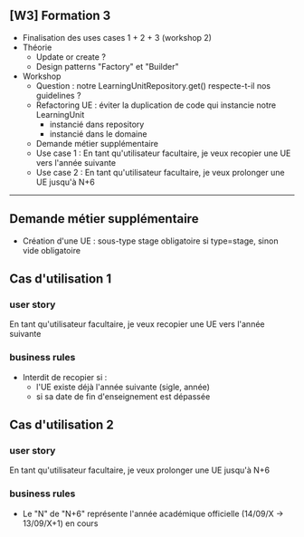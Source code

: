 ## [W3] Formation 3

- Finalisation des uses cases 1 + 2 + 3 (workshop 2)
- Théorie
    - Update or create ?
    - Design patterns "Factory" et "Builder"
- Workshop
    - Question : notre LearningUnitRepository.get() respecte-t-il nos guidelines ?
    - Refactoring UE : éviter la duplication de code qui instancie notre LearningUnit 
        - instancié dans repository
        - instancié dans le domaine
    - Demande métier supplémentaire
    - Use case 1 : En tant qu'utilisateur facultaire, je veux recopier une UE vers l'année suivante
    - Use case 2 : En tant qu'utilisateur facultaire, je veux prolonger une UE jusqu'à N+6

-------------------------------
## Demande métier supplémentaire
- Création d'une UE : sous-type stage obligatoire si type=stage, sinon vide obligatoire


## Cas d'utilisation 1
### user story
En tant qu'utilisateur facultaire, je veux recopier une UE vers l'année suivante

### business rules
- Interdit de recopier si : 
    - l'UE existe déjà l'année suivante (sigle, année)
    - si sa date de fin d'enseignement est dépassée


## Cas d'utilisation 2
### user story
En tant qu'utilisateur facultaire, je veux prolonger une UE jusqu'à N+6

### business rules
- Le "N" de "N+6" représente l'année académique officielle (14/09/X -> 13/09/X+1) en cours

